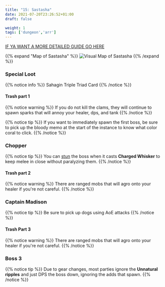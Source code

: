 ```yaml
---
title: "15: Sastasha"
date: 2021-07-20T23:26:52+01:00
draft: false

weight: 1
tags: ['dungeon','arr']
---
```


[IF YA WANT A MORE DETAILED GUIDE GO HERE](https://ffxiv.consolegameswiki.com/wiki/Sastasha)

{{% expand "Map of Sastasha" %}}
![Visual Map of Sastasha](/images/sastasha-map.jpg)
{{% /expand %}}


### Special Loot

{{% notice info %}}
Sahagin Triple Triad Card
{{% /notice %}}


#### Trash part 1
{{% notice warning %}}
If you do not kill the clams, they will continue to spawn sparks that will annoy your healer, dps, and tank
{{% /notice %}}

{{% notice tip %}}
If you want to immediately spawn the first boss, be sure to pick up the bloody memo at the start of the instance to know what color coral to click.
{{% /notice %}}

### Chopper
{{% notice tip %}} 
You can [stun](http://localhost:1313/guides/sproots/everyone/#know-your-interrupts) the boss when it casts **Charged Whisker** to keep melee in close without paralyzing them.
{{% /notice %}}

#### Trash part 2
{{% notice warning %}}
There are ranged mobs that will agro onto your healer if you're not careful.
{{% /notice  %}}

### Captain Madison
{{% notice tip %}}
Be sure to pick up dogs using AoE attacks
{{% /notice %}}

#### Trash Part 3
{{% notice warning %}}
There are ranged mobs that will agro onto your healer if you're not careful.
{{% /notice  %}}

### Boss 3
{{% notice tip %}}
Due to gear changes, most parties ignore the **Unnatural ripples** and just DPS the boss down, ignoring the adds that spawn.
{{% /notice %}}
